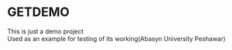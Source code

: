# GETDEMO
This is just a demo project
<br> Used as an example for testing of its working(Abasyn University Peshawar)
